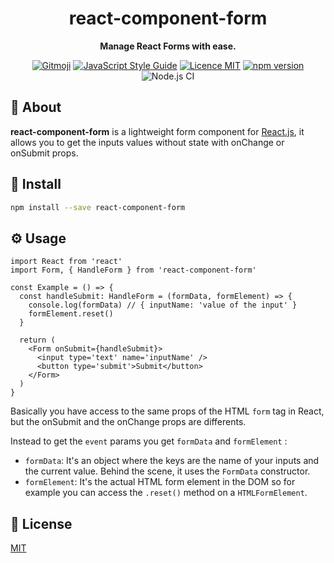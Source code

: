 <h1 align="center">react-component-form</h1>

<p align="center">
  <strong>Manage React Forms with ease.</strong>
</p>

<p align="center">
  <a href="https://gitmoji.carloscuesta.me/"><img src="https://camo.githubusercontent.com/2a4924a23bd9ef18afe793f4999b1b9ec474e48f/68747470733a2f2f696d672e736869656c64732e696f2f62616467652f6769746d6f6a692d253230f09f989c253230f09f988d2d4646444436372e7376673f7374796c653d666c61742d737175617265" alt="Gitmoji"/></a>
  <a href="https://standardjs.com"><img src="https://img.shields.io/badge/code_style-standard-brightgreen.svg" alt="JavaScript Style Guide"/></a>
  <a href="./LICENSE"><img src="https://img.shields.io/badge/licence-MIT-blue.svg" alt="Licence MIT"/></a>
  <a href="https://www.npmjs.com/package/react-component-form"><img src="https://img.shields.io/npm/v/react-component-form.svg" alt="npm version"></a>
  <img src="https://github.com/Divlo/react-component-form/workflows/Node.js%20CI/badge.svg" alt="Node.js CI" />
</p>

## 📜 About

**react-component-form** is a lightweight form component for [React.js](https://reactjs.org/), it allows you to get the inputs values without state with onChange or onSubmit props.

## 💾 Install

```bash
npm install --save react-component-form
```

## ⚙ Usage

```tsx
import React from 'react'
import Form, { HandleForm } from 'react-component-form'

const Example = () => {
  const handleSubmit: HandleForm = (formData, formElement) => {
    console.log(formData) // { inputName: 'value of the input' }
    formElement.reset()
  }

  return (
    <Form onSubmit={handleSubmit}>
      <input type='text' name='inputName' />
      <button type='submit'>Submit</button>
    </Form>
  )
}
```

Basically you have access to the same props of the HTML `form` tag in React, but the onSubmit and the onChange props are differents.

Instead to get the `event` params you get `formData` and `formElement` :

- `formData`: It's an object where the keys are the name of your inputs and the current value. Behind the scene, it uses the `FormData` constructor.
- `formElement`: It's the actual HTML form element in the DOM so for example you can access the `.reset()` method on a `HTMLFormElement`.

## 📄 License

[MIT](./LICENSE)

